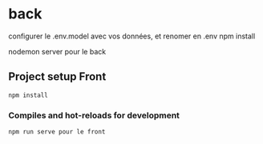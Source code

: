 # back

configurer le .env.model avec vos données, et renomer en .env
npm install

nodemon server pour le back

## Project setup Front

```
npm install
```

### Compiles and hot-reloads for development

```
npm run serve pour le front
```
